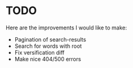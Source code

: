 # TODO
Here are the improvements I would like to make:
- Pagination of search-results
- Search for words with root
- Fix versification diff
- Make nice 404/500 errors
